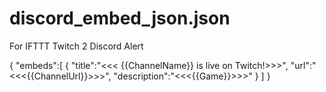 # discord_embed_json.json
For IFTTT Twitch 2 Discord Alert

{
   "embeds":[
      {
         "title":"<<< {{ChannelName}} is live on Twitch!>>>",
         "url":"<<<{{ChannelUrl}}>>>",
         "description":"<<<{{Game}}>>>"
      }
   ]
}
